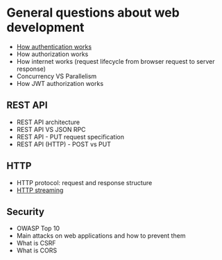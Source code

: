 # General questions about web development 

- [How authentication works](https://github.com/glaphire/interview_questions_and_answers/blob/main/src/general_questions/answers/how_authentication_works.md)
- How authorization works
- How internet works (request lifecycle from browser request to server response)
- Concurrency VS Parallelism
- How JWT authorization works

## REST API
- REST API architecture
- REST API VS JSON RPC
- REST API - PUT request specification
- REST API (HTTP) - POST vs PUT

## HTTP
- HTTP protocol: request and response structure
- [HTTP streaming](https://github.com/glaphire/interview_questions_and_answers/blob/main/src/general_questions/answers/http_streaming.md)

## Security
- OWASP Top 10
- Main attacks on web applications and how to prevent them
- What is CSRF
- What is CORS